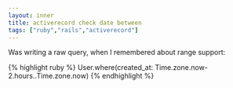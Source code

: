 ```yaml
---
layout: inner
title: activerecord check date between
tags: ["ruby","rails","activerecord"]
---
```

Was writing a raw query, when I remembered about range support:

{% highlight ruby %}
User.where(created_at: Time.zone.now-2.hours..Time.zone.now)
{% endhighlight %}
